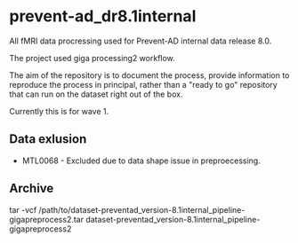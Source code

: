 # prevent-ad_dr8.1internal
All fMRI data procressing used for Prevent-AD internal data release 8.0.

The project used giga processing2 workflow.

The aim of the repository is to document the process, provide information to reproduce the process in principal, 
rather than a "ready to go" repository that can run on the dataset right out of the box.

Currently this is for wave 1.

## Data exlusion
- MTL0068 - Excluded due to data shape issue in preproecessing.

## Archive

tar -vcf /path/to/dataset-preventad_version-8.1internal_pipeline-gigapreprocess2.tar dataset-preventad_version-8.1internal_pipeline-gigapreprocess2